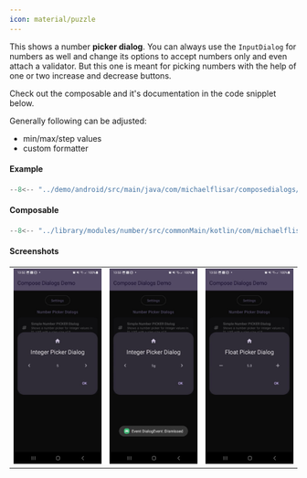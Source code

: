```yaml
---
icon: material/puzzle
---
```


This shows a number **picker dialog**. You can always use the `InputDialog` for numbers as well and change its options to accept numbers only and even attach a validator. But this one is meant for picking numbers with the help of one or two increase and decrease buttons.

Check out the composable and it's documentation in the code snipplet below.

Generally following can be adjusted:

* min/max/step values
* custom formatter

#### Example

```kotlin
--8<-- "../demo/android/src/main/java/com/michaelflisar/composedialogs/demo/demos/NumberDemos.kt:demo"
```

#### Composable

```kotlin
--8<-- "../library/modules/number/src/commonMain/kotlin/com/michaelflisar/composedialogs/dialogs/number/DialogNumberPicker.kt:constructor"
```

#### Screenshots

| | |                                                       |
|-|-|-------------------------------------------------------|
| ![Screenshot](../screenshots/number/demo_number1.jpg) | ![Screenshot](../screenshots/number/demo_number2.jpg) | ![Screenshot](../screenshots/number/demo_number3.jpg) |